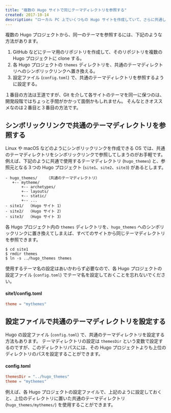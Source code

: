 ```yaml
---
title: "複数の Hugo サイトで同じテーマディレクトリを参照する"
created: 2017-10-14
description: "ローカル PC 上でいくつもの Hugo サイトを作成していて、さらに共通したテーマも同時に作成している場合は、同一のテーマディレクトリを参照して開発できると便利です。"
---
```


複数の Hugo プロジェクトから、同一のテーマを参照するには、下記のような方法があります。

1. GitHub などにテーマ用のリポジトリを作成して、そのリポジトリを複数の Hugo プロジェクトに clone する。
2. 各 Hugo プロジェクトの `themes` ディレクトリを、共通のテーマディレクトリへのシンボリックリンクへ置き換える。
3. 設定ファイル (`config.toml`) で、共通のテーマディレクトリを参照するように設定する。


１番目の方法は王道ですが、Git を介して各サイトのテーマを同一に保つのは、開発段階ではちょっと手間がかかって面倒かもしれません。
そんなときオススメなのは２番目と３番目の方法です。


シンボリックリンクで共通のテーマディレクトリを参照する
----

Linux や macOS などのようにシンボリックリンクを作成できる OS では、共通のテーマディレクトリをシンボリックリンクで参照してしまうのがお手軽です。
例えば、下記のように共通で使用するテーマディレクトリ (`hugo_themes`) と、参照元となる３つの Hugo プロジェクト (`site1`、`site2`、`site3`) があるとします。

~~~
- hugo_themes/    （共通のテーマディレクトリ）
   +-- mytheme/
       +-- archetypes/
       +-- layouts/
       +-- static/
       +-- ...
- site1/  （Hugo サイト 1）
- site2/  （Hugo サイト 2）
- site3/  （Hugo サイト 3）
~~~

各 Hugo プロジェクト内の `themes` ディレクトリを、`hugo_themes` へのシンボリックリンクに置き換えてしまえば、すべてのサイトから同じテーマディレクトリを参照できます。

~~~
$ cd site1
$ rmdir themes
$ ln -s ../hugo_themes themes
~~~

使用するテーマ名の設定はあいかわらず必要なので、各 Hugo プロジェクトの設定ファイル (`config.toml`) でテーマ名を設定しておくことを忘れないでください。

#### site1/config.toml

~~~ toml
theme = "mythemes"
~~~


設定ファイルで共通のテーマディレクトリを設定する
----

Hugo の設定ファイル (`config.toml`) で、共通のテーマディレクトリを設定する方法もあります。
テーマディレクトリの設定は `themesDir` という変数で設定するのですが、このディレクトリパスには、その Hugo プロジェクトよりも上位のディレクトリのパスを設定することができます。

#### config.toml

~~~ toml
themesDir = "../hugo_themes"
theme = "mythemes"
~~~

例えば、各 Hugo プロジェクトの設定ファイルで、上記のように設定しておくと、上位のディレクトリに置いた共通のテーマディレクトリ (`hugo_themes/mythemes/`) を使用することができます。

